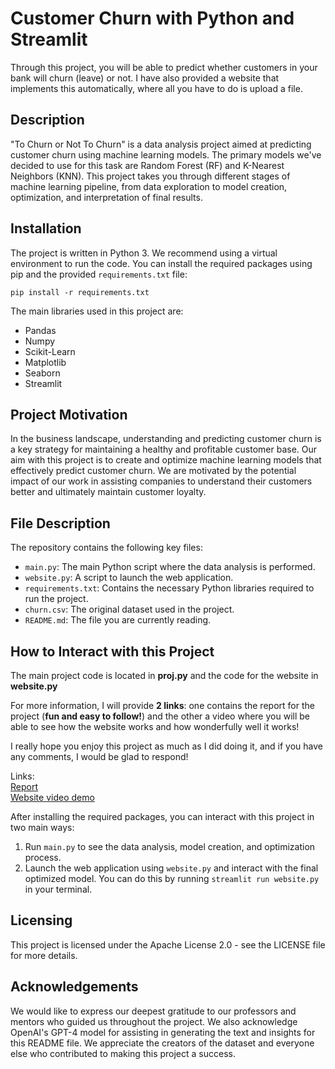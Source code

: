 # Customer Churn with Python and Streamlit

Through this project, you will be able to predict whether customers in your bank will churn (leave) or not. I have also provided a website that implements this automatically, where all you have to do is upload a file.    
  

## Description
"To Churn or Not To Churn" is a data analysis project aimed at predicting customer churn using machine learning models. The primary models we've decided to use for this task are Random Forest (RF) and K-Nearest Neighbors (KNN). This project takes you through different stages of machine learning pipeline, from data exploration to model creation, optimization, and interpretation of final results.

## Installation
The project is written in Python 3. We recommend using a virtual environment to run the code. You can install the required packages using pip and the provided `requirements.txt` file:

```
pip install -r requirements.txt
```

The main libraries used in this project are:

- Pandas
- Numpy
- Scikit-Learn
- Matplotlib
- Seaborn
- Streamlit

## Project Motivation
In the business landscape, understanding and predicting customer churn is a key strategy for maintaining a healthy and profitable customer base. Our aim with this project is to create and optimize machine learning models that effectively predict customer churn. We are motivated by the potential impact of our work in assisting companies to understand their customers better and ultimately maintain customer loyalty.

## File Description
The repository contains the following key files:

- `main.py`: The main Python script where the data analysis is performed.
- `website.py`: A script to launch the web application.
- `requirements.txt`: Contains the necessary Python libraries required to run the project.
- `churn.csv`: The original dataset used in the project.
- `README.md`: The file you are currently reading.

## How to Interact with this Project

The main project code is located in **proj.py** and the code for the website in **website.py**  

For more information, I will provide **2 links**: one contains the report for the project (**fun and easy to follow!**) and the other a video where you will be able to see how the website works and how wonderfully well it works!  

I really hope you enjoy this project as much as I did doing it, and if you have any comments, I would be glad to respond!  

Links:  
[Report](https://drive.google.com/file/d/150EFKqmXmt2db7k8Qlv5PK74S-9IhOcJ/view?usp=sharing)  
[Website video demo](https://drive.google.com/file/d/1ZaXhpbdfDlXAtDvNhMxtr8kZZ_AcFPcG/view?usp=drivesdk)  

After installing the required packages, you can interact with this project in two main ways:

1. Run `main.py` to see the data analysis, model creation, and optimization process.
2. Launch the web application using `website.py` and interact with the final optimized model. You can do this by running `streamlit run website.py` in your terminal.

## Licensing
This project is licensed under the Apache License 2.0 - see the LICENSE file for more details.

## Acknowledgements
We would like to express our deepest gratitude to our professors and mentors who guided us throughout the project. We also acknowledge OpenAI's GPT-4 model for assisting in generating the text and insights for this README file. We appreciate the creators of the dataset and everyone else who contributed to making this project a success.
